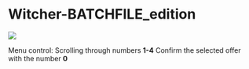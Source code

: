 # Witcher-BATCHFILE_edition
![](https://i.imgur.com/hBnXyeO.png)

Menu control:
    Scrolling through numbers **1-4**
    Confirm the selected offer with the number **0**
